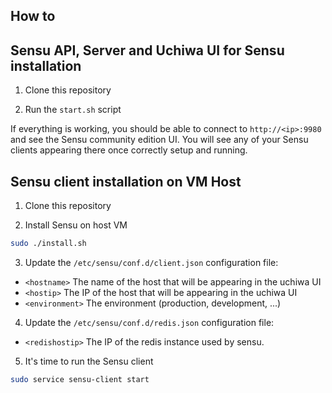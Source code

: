 ## How to

## Sensu API, Server and Uchiwa UI for Sensu installation

1. Clone this repository

2. Run the `start.sh` script

If everything is working, you should be able to connect to `http://<ip>:9980` and
see the Sensu community edition UI. You will see any of your Sensu clients appearing
there once correctly setup and running.

## Sensu client installation on VM Host

1. Clone this repository

2. Install Sensu on host VM

```bash
sudo ./install.sh
```

3. Update the `/etc/sensu/conf.d/client.json` configuration file:

  * `<hostname>` The name of the host that will be appearing in the uchiwa UI
  * `<hostip>` The IP of the host that will be appearing in the uchiwa UI
  * `<environment>` The environment (production, development, ...)

4. Update the `/etc/sensu/conf.d/redis.json` configuration file:

  * `<redishostip>` The IP of the redis instance used by sensu.

5. It's time to run the Sensu client

```bash
sudo service sensu-client start
```
